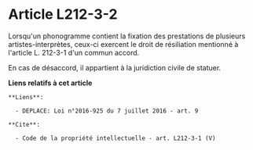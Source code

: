 # Article L212-3-2

Lorsqu'un phonogramme contient la fixation des prestations de plusieurs artistes-interprètes, ceux-ci exercent le droit de
résiliation mentionné à l'article L. 212-3-1 d'un commun accord. 

En cas de désaccord, il appartient à la juridiction civile de statuer.

**Liens relatifs à cet article**

	**Liens**:

	  - DEPLACE: Loi n°2016-925 du 7 juillet 2016 - art. 9

	**Cite**:

	  - Code de la propriété intellectuelle - art. L212-3-1 (V)
